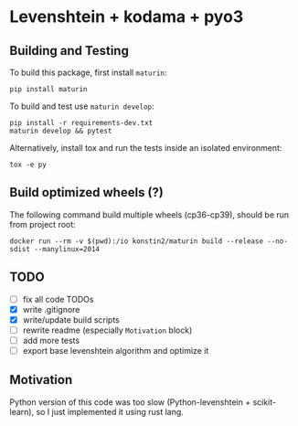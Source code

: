 # Levenshtein + kodama + pyo3

## Building and Testing

To build this package, first install `maturin`:

```shell
pip install maturin
```

To build and test use `maturin develop`:

```shell
pip install -r requirements-dev.txt
maturin develop && pytest
```

Alternatively, install tox and run the tests inside an isolated environment:

```shell
tox -e py
```

## Build optimized wheels (?)

The following command build multiple wheels (cp36-cp39), should be run from project root:

```shell
docker run --rm -v $(pwd):/io konstin2/maturin build --release --no-sdist --manylinux=2014
```

## TODO

- [ ] fix all code TODOs
- [x] write .gitignore
- [x] write/update build scripts
- [ ] rewrite readme (especially `Motivation` block)
- [ ] add more tests
- [ ] export base levenshtein algorithm and optimize it

## Motivation

Python version of this code was too slow (Python-levenshtein + scikit-learn), so I just implemented it using rust lang.
